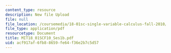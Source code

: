 ```yaml
---
content_type: resource
description: New file Upload
file: null
file_location: /coursemedia/18-01sc-single-variable-calculus-fall-2010/acf917af6fb88659fe64f36e2b7c5d57_MIT18_01SCF10_Ses1b.pdf
file_type: application/pdf
resourcetype: Document
title: MIT18_01SCF10_Ses1b.pdf
uid: acf917af-6fb8-8659-fe64-f36e2b7c5d57
---
```

